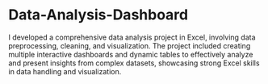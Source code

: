 # Data-Analysis-Dashboard
I developed a comprehensive data analysis project in Excel, involving data preprocessing, cleaning, and visualization. The project included creating multiple interactive dashboards and dynamic tables to effectively analyze and present insights from complex datasets, showcasing strong Excel skills in data handling and visualization.
